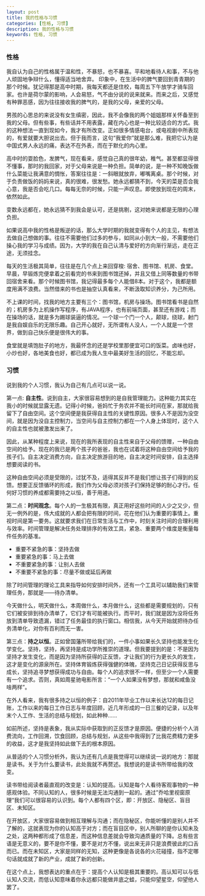 ```yaml
---
layout: post
title: 我的性格与习惯
categories: [性格, 习惯]
description: 我的性格与习惯
keywords: 性格, 习惯
---
```


### 性格

我自认为自己的性格属于温和性，不暴怒，也不暴喜。平和地看待人和事，不与他人顽固地争辩什么，懂得适当地舍弃。
印象中，在生活中的脾气要回到青青期的那个时候。犹记得那是高中时期，我每天都还是住校，每周五下午放学才骑车回家。也许是荷尔蒙的影响，人会易怒，气不由分说的说来就来。而来之后，又感觉有种罪恶感，因为往往接收我的脾气的，是我的父母，亲爱的父母。

男孩的心思总的来说没有女生缜密，因此，我不会像我的两个姐姐那样关怀备至到我的父母。但有些事，有些话并不用表露，藏在内心也是一种比较适合的方式。我的这种想法一直到现如今，我才有所改变。正如很多情感电台，或电视剧中所表现的，有爱就要大胆说出去。但于我而言，这句“我爱你”就是那么难，我把它认为是中国式男人永远的痛，表达不在外表，而在于默化的内心里。

高中时的耍脸色，发脾气，现在看来，感觉自己真的很年幼，稚气。甚至都显得很不懂事，那时的我回家，对于父母来说是一种负担。简单的说，是一种不知晚饭做什么菜能让我满意的惆怅，答案往往是：一斜眼就放弃，嘟嘴离桌。那个时候，对于负责做饭的妈妈来说，真的很难，很发愁。她永远都猜不到，今天的菜是否合我心意，我是否会吃几口。每每无奈的时候，只能一声叹息。即使放到现在的周末，依然如此。

变数永远都在，她永远猜不到我会是认可，还是挑剔，这对她来说都是无限的心理负担。

如果说高中我的性格是叛逆的话，那么大学时期的我就变得有个人的主见，有想法去做自己想做的事。往往不需要他们过多的参与，如同从小到大一般，不需要他们操心我的学习与成绩。因为，大学的我在自己认清与爱好的方向渐行渐远，走在正途，无须挂念。

每天的生活极其简单，往往是在几个点上来回穿梭: 宿舍、图书馆、机房、食堂。早晨，早锻炼完便拿着之前看完的书来到图书馆还掉，并且又借上同等数量的书带回宿舍来看。那个时候图书馆，我记得最多每个人能借8本。对于这个，我都是额度用满不浪费。当然借来的书也是抽空认真看来，不断汲取知识养分，为己所用。

不上课的时间，找我的地方主要有三个：图书馆，机房与操场。图书馆看书是自然的；机房多为上机操作写程序，有JAVA程序，也有前端页面，甚至还有游戏；而在操场的话，就是多为踢球装逼的情况。一个球一个门一个人，颠球，绕球，射门是我自娱自乐的无限乐趣。自己开心就好，无所谓有人没人，一个人就是一个世界，做到自己快乐便是很伟大的事。

食堂就是填饱肚子的地方，我最怀念的还是学校里那便宜可口的饭菜。卤味也好，小炒也好，各地美食也好，都已成为我人生中最美好生活的回忆，不能忘却。

### 习惯

说到我的个人习惯，我认为自己有几点可以说一说。

第一点: **自主性**。说到自主，大家很容易想到的是自我管理能力。这种能力其实在我小的时候就显露无遗。记得小时候，爸妈忙于务农并不能长时间在家，那就给我留下了自由空间。这个空间便是我获得自主性的关键性原因。很多人不是因为没空间，就是因为没自主控制力，当空间与自主控制力都在一个人身上体现时，这个人的自主性也就被激发出来了。

因此，从某种程度上来说，现在的我所表现的自主性来自于父母的馈赠，一种自由空间的给予。现在的我已是两个孩子的爸爸，我也在试着将这种自由空间给予我的孩子们。自主决定消费方向，自主决定旅游目的地，自主决定时间安排，自主选择想要阅读的书。

这种自由空间必须是受限的，过犹不及，适得其反并不是我们想让孩子们得到的反馈。想要正反馈循环的形成，我们作为父母必须对孩子们保持足够的耐心才行。任何好习惯的养成都需要持之以恒，善于用道。

第二点：**时间观念**。每个人的一生极其有限，真正用好这些时间的人少之又少，但无一例外的是，伟大成就的人都会把有限的时间，花在他们认为重要的事情上。重视时间是第一要务。这就要求我们在日常生活与工作中，时刻关注时间的合理利用与效率。时间管理是解决任务处理排序的有效工具，紧急、重要两个维度是衡量每件任务的基准。

- 重要不紧急的事：坚持去做
- 重要紧急的事：马上去做
- 不重要紧急的事：让别人去做
- 不重要不紧急的事：尽量不做或延后再做

除了时间管理的理论工具来指导如何安排时间外，还有一个工具可以辅助我们来管理任务，那就是——待办清单。

今天做什么，明天做什么，本周做什么，本月做什么，这些都是需要规划的，只有它们被安排到待办清单了，它们才有可能被执行。而平时，我们就是因为没将任务放到清单导致遗漏，错过了任务最佳的执行窗口。相信我，从今天开始就把待办任务清单化，对你有百利而无一害。

第三点：**持之以恒**。正如曾国藩所带给我们的，一件小事如果长久坚持也能发生化学变化。坚持，坚持，再坚持是成功学所推崇的道理。但我要提到的是：不是因为坚持才发生变化，而是因为坚持所获得的正反馈，才让我们的行为更长久的发生，这才是变化的源泉所在。坚持体育锻炼获得强健的体魄，坚持克己日记获得反思与成长，坚持追寻梦想获得成功与自由。每个人的追求很不一样，但至少一个人需要有一个追求。否则，真如周星驰电影所言：“一个人如果没有梦想，那就和咸鱼没啥两样”。

在外人看来，我有很多持之以恒的例子：自2011年毕业工作以来长达12的每日记账，工作以来的每日工作日志与年度回顾，近几年形成的一日三餐的记录，以及年末个人工作、生活的总结与规划，如此种种......

如前所述，坚持是表象，我从实际中获取到的正反馈才是原因。便捷的分析个人消费流向，工作回溯，饮食回顾，总结与规划，从这些中我得到了比我花费精力更多的收益，这才是我坚持如此做下去的根本原因。

从普适的个人习惯分析外，我认为还有几点是我觉得可以继续说一说的地方：那就是读书。关于为什么要读书，此处我就不再赘述。我想说的是读书所带给我的改变。

读书带给阅读者最直观的改变是：认知的提高。认知是每个人看待客观事物的一种感观体验。不同认知的人，很多时候是无法沟通到一起的。通过”乔哈里视窗原理“我们可以很容易的认识到。每个人都有四个区，即：开放区、隐秘区、盲目区、未知区。

在开放区，大家很容易做到相互理解与沟通；而在隐秘区，你能听懂的是别人并不了解的，这就表现为你的认知高于对方；而在盲目区中，别人所聊的是你认知未及之处，这两种都形成了信息差，而这种信息差就会导致沟通质量的下降。总有些言语是无意义的，要不是你不懂，要不是对方不懂，说出来无非只是浪费彼此的口舌而已。而在未知区，大家是同样的无知，这种更像是各说各的火花碰撞，指不定哪句话就成就了新的产业，成就了新的创新。

在这个点上，我想表达的重点在于：提高个人认知是极其重要的。高认知可以与低认知人交流，而低认知意味着你永远都只能做井底之蛙，只能仰望星空，仰望他人罢了。